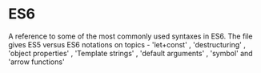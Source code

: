 # ES6
A reference to some of the most commonly used syntaxes in ES6. The file gives ES5 versus ES6 notations on topics - 'let+const' , 'destructuring'  , 'object properties' , 'Template strings' , 'default arguments' , 'symbol' and 'arrow functions'
